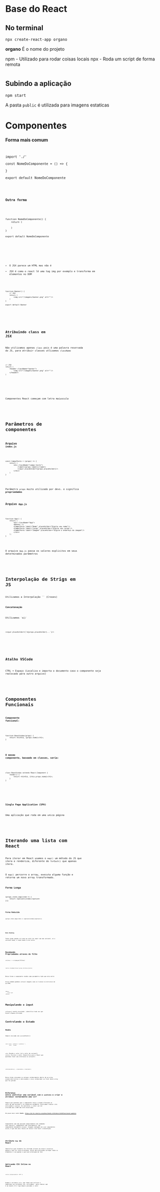 # **Base do React**

## **No terminal**

`npx create-react-app organo`

**organo** É o nome do projeto

npm - Utilizado para rodar coisas locais
npx - Roda um script de forma remota

#

## **Subindo a aplicação**

`npm start`

A pasta `public` é utilizada para imagens estaticas

#

# **Componentes**

**Forma mais comum**
<code>

    import './'

    const NomeDoComponente = () => {

    }

    export default NomeDoComponente
<code>

**Outra forma**

<code>

    function NomeDoComponente() {
        return (

        )
    }

    export default NomeDoComponente
<code>

#

- O JSX parece um HTML mas não é
- JSX é como o react lê uma tag img por exemplo e transforma em elementos no DOM

<code>

    function Banner() {
        // JSX
        return (
            <img src="/imagens/banner.png" alt=""/>
        )
    }

    export default Banner
</code>

# 

## **Atribuindo class em JSX**

Não utilizamos apenas `class` pois é uma palavra reservada do JS, para atribuir classes utlizamos `className`

<code>

    // JSX
    return (
        <header className="banner">
            <img src="/imagens/banner.png" alt=""/>
        </header>
    )
</code>

#

Componentes React começam com letra maiuscula

#

# **Parâmetros de componentes**

### **Arquivo `index.js`**
<code>

    const CampoTexto = (props) => {
        return (
            <div className="campo-texto">
                <label>{props.label}</label>
                <input placeholder={props.placeholder}/>
            </div>
        )
    }
</code>

Parâmetro `props` muito utilizado por devs. e significa **propriedades**

### **Arquivo `App.js`**

<code>

    function App() {
        return (
            <div className="App">
            <Banner /> 
            <CampoTexto label="Nome" placeholder="Digite seu nome"/>
            <CampoTexto label="Cargo" placeholder="Digite seu cargo"/>
            <CampoTexto label="Imagem" placeholder="Digite o endereço da imagem"/>
            </div>
        );
    }
</code>

O arquivo `App.js` passa os valores explicitos em seus determinados parâmetros 

#

# **Interpolação de Strigs em JS**

Utilizamos a Interpolação `` (Crases)

**Concatenação**

Utilizamos `` `${}` ``

<code>

    <input placeholder={`${props.placeholder}...`}/>
</code>

#

## **Atalho VSCode**

CTRL + Espaço (Localiza e importa o documento caso o componente seja realocado para outro arquivo)

#

# **Componentes Funcionais**

#### **Componente funcional:**

<code>

    function BoasVindas(props) {
        return <h1>Olá, {props.nome}</h1>;
    }
</code>

#### **O mesmo componente, baseado em classes, seria:**

<code>

    class BoasVindas extends React.Component {
        render() {
            return <h1>Olá, {this.props.nome}</h1>;
        }
    }
</code>

#

**Single Page Application (SPA)**

Uma aplicação que roda em uma unica página

#

# **Iterando uma lista com React**

Para iterar em React usamos o `map()` um método do JS que itera e renderiza, diferente do `forEach()` que apenas itera.

O `map()` percorre o array, executa alguma função e retorna um novo array transformado.

**Forma Longa**
<code>

    {props.itens.map(item => {
        return <option>{item}</option>
    })}
<code>

**Forma Reduzida**
<code>

    {props.itens.map(item => <option>{item}</option>)}
<code>

#

**Data Binding**

Termo usado quando se Linka um valor do input com uma variavel, se a variavel muda, o input muda e vice versa

#

## **Recebendo Propriedades atraves do filho**

`children` -> crianças(filhos)

<code>

    <button className="botao">{props.children}</button>
</code>

Dessa forma o componente recebe como paramentro tudo que esta entre <Botao></Botao>

Assim tambem podemos colocar imagens como se tivesse na estrutura de um HTML

<code>

    <Botao>
        Criar Card
    </Botao>
</code>

# **Manipulando o input**

`onChange={}` evento escutador, identifica toda vez que houver alguma alteração

# **Controlando o Estado**

## **Hooks**

Sempre iniciado com `use`(useState())

<code>

    const [valor, setValor] = useState('')
           valor   função
</code>

`valor` Recebe o valor (Lê o valor da variavel)
`setValor` Escreve o valor (Especifica para o React que queremos fazer uma alteracao na variavel)

#

<code>

    setColaboradores([...colaboradores, colaborador])
</code>

Dessa forma colocamos os antigos colaboradores dentro de um array usando destruction e adicionamos o novo colaborador ao final desse array que foi gerado

#

## **Diferença entre controlar uma variável com o `useState` e criar e atribuir normalmente uma `let`?**

Sempre que queremos que o componente reaja a alguma alteração no valor de uma variável e se renderize novamente, precisamos indicar isto utilizando o `useState`. Do contrário, o valor vai ser alterado mas o DOM não será atualizado.

Um pouco mais sobre **hooks**: https://pt-br.reactjs.org/docs/hooks-reference.html#functional-updates

#

Componentes que não possuem comportamento são chamados `dumb components`, componentes sem inteligência, são componentes meramente visuais. Algumas vantagens de usar componentes assim, é que são mais fáceis de testar e de fazer a manutenção.

#

## **Atributo `key` do React**

Identifica qual elemento foi alterado atraves da chave e atualiza apenas o que foi feita alteração. Assim não precisando carregar todos os elementos e sim apenas o que ouve alteração de fato

#

## **Aplicando CSS Inline no React**

<code>

    style={{ backgroundColor: #FFF }}
</code>

Usamos o atributo `style`, mas temos que utilizar o CamelCase nos atributos CSS, utilizamso `:` para indicar que é um objeto JS e logo depois passamos o valor